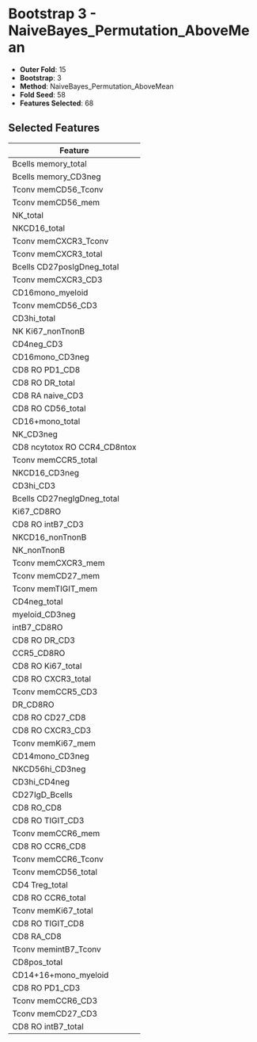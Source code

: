 # Bootstrap 3 - NaiveBayes_Permutation_AboveMean

- **Outer Fold**: 15
- **Bootstrap**: 3
- **Method**: NaiveBayes_Permutation_AboveMean
- **Fold Seed**: 58
- **Features Selected**: 68

## Selected Features

| Feature |
|---------|
| Bcells memory_total |
| Bcells memory_CD3neg |
| Tconv memCD56_Tconv |
| Tconv memCD56_mem |
| NK_total |
| NKCD16_total |
| Tconv memCXCR3_Tconv |
| Tconv memCXCR3_total |
| Bcells CD27posIgDneg_total |
| Tconv memCXCR3_CD3 |
| CD16mono_myeloid |
| Tconv memCD56_CD3 |
| CD3hi_total |
| NK Ki67_nonTnonB |
| CD4neg_CD3 |
| CD16mono_CD3neg |
| CD8 RO PD1_CD8 |
| CD8 RO DR_total |
| CD8 RA naive_CD3 |
| CD8 RO CD56_total |
| CD16+mono_total |
| NK_CD3neg |
| CD8 ncytotox RO CCR4_CD8ntox |
| Tconv memCCR5_total |
| NKCD16_CD3neg |
| CD3hi_CD3 |
| Bcells CD27negIgDneg_total |
| Ki67_CD8RO |
| CD8 RO intB7_CD3 |
| NKCD16_nonTnonB |
| NK_nonTnonB |
| Tconv memCXCR3_mem |
| Tconv memCD27_mem |
| Tconv memTIGIT_mem |
| CD4neg_total |
| myeloid_CD3neg |
| intB7_CD8RO |
| CD8 RO DR_CD3 |
| CCR5_CD8RO |
| CD8 RO Ki67_total |
| CD8 RO CXCR3_total |
| Tconv memCCR5_CD3 |
| DR_CD8RO |
| CD8 RO CD27_CD8 |
| CD8 RO CXCR3_CD3 |
| Tconv memKi67_mem |
| CD14mono_CD3neg |
| NKCD56hi_CD3neg |
| CD3hi_CD4neg |
| CD27IgD_Bcells |
| CD8 RO_CD8 |
| CD8 RO TIGIT_CD3 |
| Tconv memCCR6_mem |
| CD8 RO CCR6_CD8 |
| Tconv memCCR6_Tconv |
| Tconv memCD56_total |
| CD4 Treg_total |
| CD8 RO CCR6_total |
| Tconv memKi67_total |
| CD8 RO TIGIT_CD8 |
| CD8 RA_CD8 |
| Tconv memintB7_Tconv |
| CD8pos_total |
| CD14+16+mono_myeloid |
| CD8 RO PD1_CD3 |
| Tconv memCCR6_CD3 |
| Tconv memCD27_CD3 |
| CD8 RO intB7_total |
